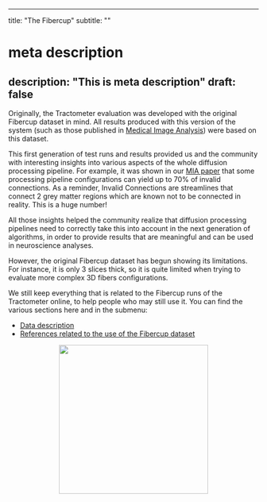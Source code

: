 
---
title: "The Fibercup"
subtitle: ""
# meta description
description: "This is meta description"
draft: false
---

Originally, the Tractometer evaluation was developed with the original Fibercup dataset in mind. All results produced with this version of the system (such as those published in <a href="http://www.medicalimageanalysisjournal.com/article/S1361-8415(13)00047-9/abstract" target="_blank">Medical Image Analysis</a>) were based on this dataset.

This first generation of test runs and results provided us and the community with interesting insights into various aspects of the whole diffusion processing pipeline. For example, it was shown in our <a href="http://www.medicalimageanalysisjournal.com/article/S1361-8415(13)00047-9/abstract" target="_blank">MIA paper</a> that some processing pipeline configurations can yield up to 70% of invalid connections. As a reminder, Invalid Connections are streamlines that connect
  2 grey matter regions which are known not to be connected in reality. This is a huge number!

All those insights helped the community realize that diffusion processing pipelines need to correctly take this into account in the next generation of algorithms, in order to provide results that are meaningful and can be used in neuroscience analyses.

However, the original Fibercup dataset has begun showing its limitations. For instance, it is only 3 slices thick, so it is quite limited when trying to evaluate more complex 3D fibers configurations.

We still keep everything that is related to the Fibercup runs of the Tractometer online, to help people who may still use it. You can find the various sections here and in the submenu:
    <ul>
        <li><a href="/fibercup/data">Data description</a></li>
        <li><a href="/fibercup/references">References related to the use of the Fibercup dataset</a></li>
    </ul>

  [comment]: <> (style=center does not exist, this does the trick)
  [comment]: <> (results page deleted. Said "results will come" for the past 7 years...)

<img style="display:block; margin-left: auto; margin-right: auto; width: 300px;" 
     src="/images/fibercup/ground_truth_revisited.png">
